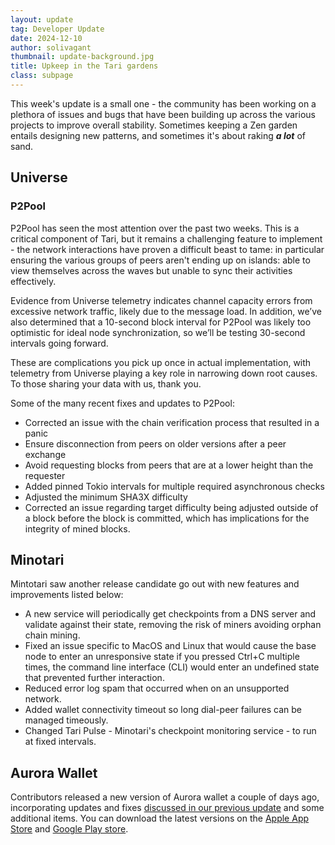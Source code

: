 ```yaml
---
layout: update
tag: Developer Update
date: 2024-12-10
author: solivagant
thumbnail: update-background.jpg
title: Upkeep in the Tari gardens
class: subpage
---
```


This week's update is a small one - the community has been working on a plethora of issues and bugs that have been building up across the various projects to improve overall stability. Sometimes keeping a Zen garden entails designing new patterns, and sometimes it's about raking ***a lot*** of sand.

## Universe
### P2Pool
P2Pool has seen the most attention over the past two weeks. This is a critical component of  Tari, but it remains a challenging feature to implement - the network interactions have proven a difficult beast to tame: in particular ensuring the various groups of peers aren't ending up on islands: able to view themselves across the waves but unable to sync their activities effectively.

Evidence from Universe telemetry indicates channel capacity errors from excessive network traffic, likely due to the message load. In addition, we’ve also determined that a 10-second block interval for P2Pool was likely too optimistic for ideal node synchronization, so we’ll be testing 30-second intervals going forward.

These are complications you pick up once in actual implementation, with telemetry from Universe playing a key role in narrowing down root causes. To those sharing your data with us, thank you.

Some of the many recent fixes and updates to P2Pool:
* Corrected an issue with the chain verification process that resulted in a panic
* Ensure disconnection from peers on older versions after a peer exchange
* Avoid requesting blocks from peers that are at a lower height than the requester
* Added pinned Tokio intervals for multiple required asynchronous checks
* Adjusted the minimum SHA3X difficulty
* Corrected an issue regarding target difficulty being adjusted outside of a block before the block is committed, which has implications for the integrity of mined blocks.

## Minotari
Mintotari saw another release candidate go out with new features and improvements listed below:

* A new service will periodically get checkpoints from a DNS server and validate against their state, removing the risk of miners avoiding orphan chain mining.
* Fixed an issue specific to MacOS and Linux that would cause the base node to enter an unresponsive state if you pressed Ctrl+C multiple times, the command line interface (CLI) would enter an undefined state that prevented further interaction.
* Reduced error log spam that occurred when on an unsupported network.
* Added wallet connectivity timeout so long dial-peer failures can be managed timeously.
* Changed Tari Pulse - Minotari's checkpoint monitoring service - to run at fixed intervals.

## Aurora Wallet
Contributors released a new version of Aurora wallet a couple of days ago, incorporating updates and fixes [discussed in our previous update](https://tari.com/updates/2024-11-26-update-138) and some additional items. You can download the latest versions on the [Apple App Store](https://apps.apple.com/us/app/tari-aurora/id1503654828?ls=1) and [Google Play store](https://play.google.com/store/apps/details?id=com.tari.android.wallet&hl=en_US).